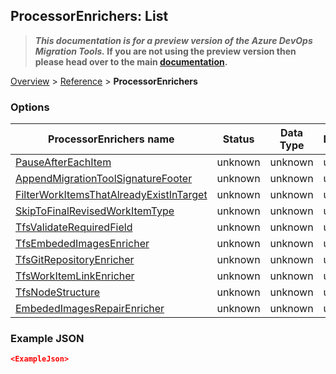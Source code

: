 ## ProcessorEnrichers: List

>**_This documentation is for a preview version of the Azure DevOps Migration Tools._ If you are not using the preview version then please head over to the main [documentation](https://nkdagility.github.io/azure-devops-migration-tools).**

[Overview](.././index.md) > [Reference](../index.md) > **ProcessorEnrichers**

<Description>

### Options

| ProcessorEnrichers name         | Status    | Data Type | Description                              |
|------------------------|---------|---------|------------------------------------------|
| [PauseAfterEachItem](./PauseAfterEachItem.md) | unknown | unknown | unknown |
| [AppendMigrationToolSignatureFooter](./AppendMigrationToolSignatureFooter.md) | unknown | unknown | unknown |
| [FilterWorkItemsThatAlreadyExistInTarget](./FilterWorkItemsThatAlreadyExistInTarget.md) | unknown | unknown | unknown |
| [SkipToFinalRevisedWorkItemType](./SkipToFinalRevisedWorkItemType.md) | unknown | unknown | unknown |
| [TfsValidateRequiredField](./TfsValidateRequiredField.md) | unknown | unknown | unknown |
| [TfsEmbededImagesEnricher](./TfsEmbededImagesEnricher.md) | unknown | unknown | unknown |
| [TfsGitRepositoryEnricher](./TfsGitRepositoryEnricher.md) | unknown | unknown | unknown |
| [TfsWorkItemLinkEnricher](./TfsWorkItemLinkEnricher.md) | unknown | unknown | unknown |
| [TfsNodeStructure](./TfsNodeStructure.md) | unknown | unknown | unknown |
| [EmbededImagesRepairEnricher](./EmbededImagesRepairEnricher.md) | unknown | unknown | unknown |


### Example JSON

```JSON
<ExampleJson>
```